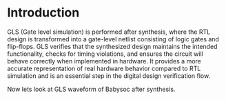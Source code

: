 # Introduction
GLS (Gate level simulation) is performed after synthesis, where the RTL design is transformed into a gate-level netlist consisting of logic gates and flip-flops. GLS verifies that the synthesized design maintains the intended functionality, checks for timing violations, and ensures the circuit will behave correctly when implemented in hardware. It provides a more accurate representation of real hardware behavior compared to RTL simulation and is an essential step in the digital design verification flow.

Now lets look at GLS waveform of Babysoc after synthesis.



